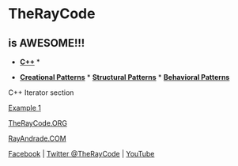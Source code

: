 # TheRayCode
## is AWESOME!!!

* **[C++](../README.md)** * 

* **[Creational Patterns](../../Creational/README.md)** * **[Structural Patterns](../../Structural/README.md)** * **[Behavioral Patterns](../README.md)**

C++ Iterator section

[Example 1](./I1/README.md)

[TheRayCode.ORG](https://www.TheRayCode.org)

[RayAndrade.COM](https://www.RayAndrade.com)

[Facebook](https://www.facebook.com/TheRayCode/) | [Twitter @TheRayCode](https://www.twitter.com/TheRayCode/) | [YouTube](https://www.youtube.com/AndradeRay/)
